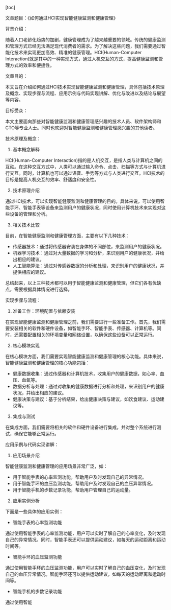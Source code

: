 
[toc]                    
                
                
文章题目：《如何通过HCI实现智能健康监测和健康管理》

背景介绍：

随着人口老龄化趋势的加剧，健康管理成为了越来越重要的领域。传统的健康监测和管理方式已经无法满足现代消费者的需求。为了解决这些问题，我们需要通过智能化技术来实现更加高效、精准的健康管理。HCI(Human-Computer Interaction)就是其中的一种实现方式，通过人机交互的方式，提高健康监测和管理方式的效率和便捷性。

文章目的：

本文旨在介绍如何通过HCI技术实现智能健康监测和健康管理，具体包括技术原理及概念、实现步骤与流程、应用示例与代码实现讲解、优化与改进以及结论与展望等内容。

目标受众：

本文主要面向那些对智能健康监测和健康管理感兴趣的技术人员、软件架构师和CTO等专业人士。同时也欢迎对智能健康监测和健康管理感兴趣的其他读者。

技术原理及概念：

1. 基本概念解释

HCI(Human-Computer Interaction)指的是人机交互，是指人类与计算机之间的互动。在这种交互方式中，人类可以通过输入命令、点击、扫描等方式与计算机进行交互。同时，计算机也可以通过语音、手势等方式与人类进行交互。HCI技术的目标是提高人机交互的效率、舒适度和安全性。

2. 技术原理介绍

通过HCI技术，可以实现智能健康监测和健康管理的目的。具体来说，可以使用智能手环、智能手表等设备来监测用户的健康状况，同时使用计算机技术来实现对这些设备的管理和分析。

3. 相关技术比较

目前，在智能健康监测和健康管理方面，主要有以下几种技术：

- 传感器技术：通过将传感器安装在身体的不同部位，来监测用户的健康状况。
- 机器学习技术：通过对大量数据的学习和分析，来识别用户的健康状况，并给出相应的建议。
- 人工智能算法：通过对传感器数据的分析和处理，来识别用户的健康状况，并提供相应的建议。

总结起来，以上三种技术都可以用于智能健康监测和健康管理，但它们各有优缺点，需要根据具体情况进行选择。

实现步骤与流程：

1. 准备工作：环境配置与依赖安装

在实现智能健康监测和健康管理之前，我们需要进行一些准备工作。首先，我们需要安装相关的软件和硬件设备，如智能手环、智能手表、传感器、计算机等。同时，还需要配置相关的环境变量和网络设置，以确保这些设备可以正常运行。

2. 核心模块实现

在核心模块方面，我们需要实现智能健康监测和健康管理的核心功能。具体来说，智能健康监测和健康管理的核心功能包括：

- 健康数据收集：通过传感器和计算机技术，收集用户的健康数据，如心率、血压、血氧等。
- 数据分析与处理：通过对收集的健康数据进行分析和处理，来识别用户的健康状况，并给出相应的建议。
- 健康决策与建议：基于分析结果，给出健康决策与建议，如饮食建议、运动建议等。

3. 集成与测试

在集成方面，我们需要将相关的软件和硬件设备进行集成，并对整个系统进行测试，确保它能够正常运行。

应用示例与代码实现讲解：

1. 应用场景介绍

智能健康监测和健康管理的应用场景非常广泛，如：

- 用于智能手表的心率监测功能，帮助用户及时发现自己的异常情况。
- 用于智能手环的血压监测功能，帮助用户及时发现自己的血压异常情况。
- 用于智能手机的步数记录功能，帮助用户管理自己的运动量。

2. 应用实例分析

下面是一些具体的应用实例：

- 智能手表的心率监测功能

通过使用智能手表的心率监测功能，用户可以实时了解自己的心率变化，及时发现自己的异常情况。同时，智能手表还可以提供运动建议，如每天的运动距离和运动时间等。

- 智能手环的血压监测功能

通过使用智能手环的血压监测功能，用户可以实时了解自己的血压变化，及时发现自己的血压异常情况。智能手环还可以提供运动建议，如每天的运动距离和运动时间等。

- 智能手机的步数记录功能

通过使用智能

